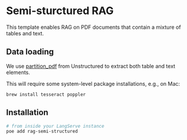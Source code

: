 # Semi-sturctured RAG 

This template enables RAG on PDF documents that contain a mixture of tables and text.

## Data loading 

We use [partition_pdf](https://unstructured-io.github.io/unstructured/bricks/partition.html#partition-pdf) from Unstructured to extract both table and text elements.

This will require some system-level package installations, e.g., on Mac:

```
brew install tesseract poppler
```

## Installation

```bash
# from inside your LangServe instance
poe add rag-semi-structured
```